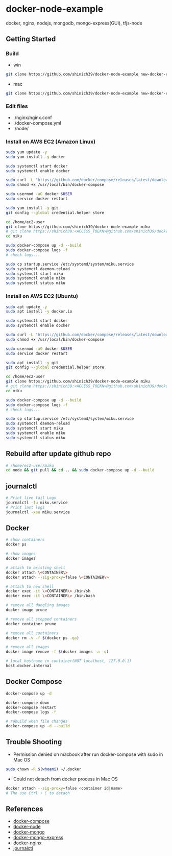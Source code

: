# docker-node-example

docker, nginx, nodejs, mongodb, mongo-express(GUI), tfjs-node

## Getting Started

### Build

- win

```sh
git clone https://github.com/shinich39/docker-node-example new-docker-compose && cd new-docker-compose && rm -r -Force .git && cd ..
```

- mac

```sh
git clone https://github.com/shinich39/docker-node-example new-docker-compose && cd new-docker-compose && rm -rf .git && cd ..
```

### Edit files

- ./nginx/nginx.conf
- ./docker-compose.yml
- ./node/

### Install on AWS EC2 (Amazon Linux)

```sh
sudo yum update -y
sudo yum install -y docker

sudo systemctl start docker
sudo systemctl enable docker

sudo curl -L "https://github.com/docker/compose/releases/latest/download/docker-compose-$(uname -s)-$(uname -m)" -o /usr/local/bin/docker-compose
sudo chmod +x /usr/local/bin/docker-compose

sudo usermod -aG docker $USER
sudo service docker restart

sudo yum install -y git 
git config --global credential.helper store

cd /home/ec2-user
git clone https://github.com/shinich39/docker-node-example miku
# git clone https://shinich39:<ACCESS_TOEKN>@github.com/shinich39/docker-node-example.git miku
cd miku

sudo docker-compose up -d --build
sudo docker-compose logs -f
# check logs...

sudo cp startup.service /etc/systemd/system/miku.service
sudo systemctl daemon-reload
sudo systemctl start miku
sudo systemctl enable miku
sudo systemctl status miku
```

### Install on AWS EC2 (Ubuntu)

```sh
sudo apt update -y
sudo apt install -y docker.io

sudo systemctl start docker
sudo systemctl enable docker

sudo curl -L "https://github.com/docker/compose/releases/latest/download/docker-compose-$(uname -s)-$(uname -m)" -o /usr/local/bin/docker-compose
sudo chmod +x /usr/local/bin/docker-compose

sudo usermod -aG docker $USER
sudo service docker restart

sudo apt install -y git 
git config --global credential.helper store

cd /home/ec2-user
git clone https://github.com/shinich39/docker-node-example miku
# git clone https://shinich39:<ACCESS_TOEKN>@github.com/shinich39/docker-node-example.git miku
cd miku

sudo docker-compose up -d --build
sudo docker-compose logs -f
# check logs...

sudo cp startup.service /etc/systemd/system/miku.service
sudo systemctl daemon-reload
sudo systemctl start miku
sudo systemctl enable miku
sudo systemctl status miku
```

## Rebuild after update github repo

```sh
# /home/ec2-user/miku
cd node && git pull && cd .. && sudo docker-compose up -d --build
```

## journalctl

```sh 
# Print live tail Logs
journalctl -fu miku.service
# Print last logs
journalctl -xeu miku.service
```

## Docker

```sh
# show containers
docker ps

# show images
docker images

# attach to existing shell
docker attach \<CONTAINER\>
docker attach --sig-proxy=false \<CONTAINER\> 

# attach to new shell
docker exec -it \<CONTAINER\> /bin/sh
docker exec -it \<CONTAINER\> /bin/bash

# remove all dangling images 
docker image prune

# remove all stopped containers
docker container prune

# remove all containers
docker rm -v -f $(docker ps -qa)

# remove all images
docker image remove -f $(docker images -a -q)

# local hostname in container(NOT localhost, 127.0.0.1)
host.docker.internal
```

## Docker Compose

```sh
docker-compose up -d

docker-compose down
docker-compose restart
docker-compose logs -f

# rebuild when file changes
docker-compose up -d --build
```

## Trouble Shooting

- Permission denied on macbook after run docker-compose with sudo in Mac OS

```sh
sudo chown -R $(whoami) ~/.docker
```

- Could not detach from docker process in Mac OS

```sh
docker attach --sig-proxy=false <container id|name>
# The use Ctrl + C to detach
```

## References

- [docker-compose](https://docs.docker.com/compose/)
- [docker-node](https://hub.docker.com/_/node)
- [docker-mongo](https://hub.docker.com/_/mongo)
- [docker-mongo-express](https://hub.docker.com/_/mongo-express)
- [docker-nginx](https://hub.docker.com/_/nginx)
- [journalctl](https://www.commandlinux.com/man-page/man1/journalctl.1.html)